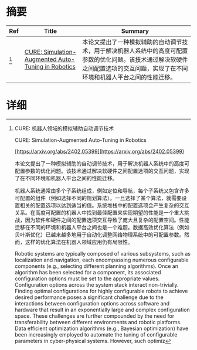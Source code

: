 # 摘要

| Ref | Title | Summary |
| --- | --- | --- |
| [^1] | [CURE: Simulation-Augmented Auto-Tuning in Robotics](https://arxiv.org/abs/2402.05399) | 本论文提出了一种模拟辅助的自动调节技术，用于解决机器人系统中的高度可配置参数的优化问题。该技术通过解决软硬件之间配置选项的交互问题，实现了在不同环境和机器人平台之间的性能迁移。 |

# 详细

[^1]: CURE: 机器人领域的模拟辅助自动调节技术

    CURE: Simulation-Augmented Auto-Tuning in Robotics

    [https://arxiv.org/abs/2402.05399](https://arxiv.org/abs/2402.05399)

    本论文提出了一种模拟辅助的自动调节技术，用于解决机器人系统中的高度可配置参数的优化问题。该技术通过解决软硬件之间配置选项的交互问题，实现了在不同环境和机器人平台之间的性能迁移。

    

    机器人系统通常由多个子系统组成，例如定位和导航，每个子系统又包含许多可配置的组件（例如选择不同的规划算法）。一旦选择了某个算法，就需要设置相关的配置选项以达到适当的值。系统堆栈中的配置选项会产生复杂的交互关系。在高度可配置的机器人中找到最佳配置来实现期望的性能是一个重大挑战，因为软件和硬件之间的配置选项交互导致了庞大且复杂的配置空间。性能迁移在不同的环境和机器人平台之间也是一个难题。数据高效优化算法（例如贝叶斯优化）已越来越多地用于自动化调整网络物理系统中的可配置参数。然而，这样的优化算法在机器人领域应用仍有局限性。

    Robotic systems are typically composed of various subsystems, such as localization and navigation, each encompassing numerous configurable components (e.g., selecting different planning algorithms). Once an algorithm has been selected for a component, its associated configuration options must be set to the appropriate values. Configuration options across the system stack interact non-trivially. Finding optimal configurations for highly configurable robots to achieve desired performance poses a significant challenge due to the interactions between configuration options across software and hardware that result in an exponentially large and complex configuration space. These challenges are further compounded by the need for transferability between different environments and robotic platforms. Data efficient optimization algorithms (e.g., Bayesian optimization) have been increasingly employed to automate the tuning of configurable parameters in cyber-physical systems. However, such optimiz
    

